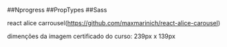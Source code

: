 ##Nprogress
##PropTypes
##Sass

react alice carrousel(https://github.com/maxmarinich/react-alice-carousel)



dimenções da imagem certificado do curso: 239px x 139px